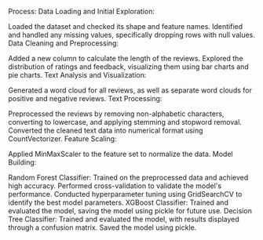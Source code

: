 Process:
Data Loading and Initial Exploration:

Loaded the dataset and checked its shape and feature names.
Identified and handled any missing values, specifically dropping rows with null values.
Data Cleaning and Preprocessing:

Added a new column to calculate the length of the reviews.
Explored the distribution of ratings and feedback, visualizing them using bar charts and pie charts.
Text Analysis and Visualization:

Generated a word cloud for all reviews, as well as separate word clouds for positive and negative reviews.
Text Processing:

Preprocessed the reviews by removing non-alphabetic characters, converting to lowercase, and applying stemming and stopword removal.
Converted the cleaned text data into numerical format using CountVectorizer.
Feature Scaling:

Applied MinMaxScaler to the feature set to normalize the data.
Model Building:

Random Forest Classifier:
Trained on the preprocessed data and achieved high accuracy.
Performed cross-validation to validate the model's performance.
Conducted hyperparameter tuning using GridSearchCV to identify the best model parameters.
XGBoost Classifier:
Trained and evaluated the model, saving the model using pickle for future use.
Decision Tree Classifier:
Trained and evaluated the model, with results displayed through a confusion matrix.
Saved the model using pickle.
